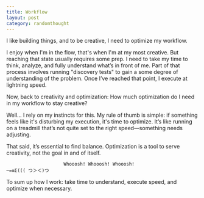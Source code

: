 ```yaml
---
title: Workflow
layout: post
category: randomthought
---
```


I like building things, and to be creative, I need to optimize my workflow.

I enjoy when I'm in the flow, that's when I'm at my most creative. But reaching that state usually requires some prep. I need to take my time to think, analyze, and fully understand what’s in front of me. Part of that process involves running "discovery tests" to gain a some degree of understanding of the problem. Once I’ve reached that point, I execute at lightning speed.

Now, back to creativity and optimization: How much optimization do I need in my workflow to stay creative?

Well... I rely on my instincts for this. My rule of thumb is simple: if something feels like it's disturbing my execution, it's time to optimize. It’s like running on a treadmill that’s not quite set to the right speed—something needs adjusting.

That said, it’s essential to find balance. Optimization is a tool to serve creativity, not the goal in and of itself.

```
                     Whooosh! Whooosh! Whooosh!
─=≡Σ((( つ＞＜)つ
```

To sum up how I work: take time to understand, execute speed, and optimize when necessary.

